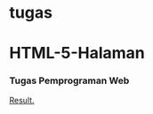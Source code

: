 # tugas
# HTML-5-Halaman
### Tugas Pemprograman Web
<a href="https://sultangame.netlify.app/" target="_blank">Result.</a>

